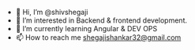 - 👋 Hi, I’m @shivshegaji
- 👀 I’m interested in Backend & frontend development.
- 🌱 I’m currently learning Angular & DEV OPS
- 📫 How to reach me shegajishankar32@gmail.com 


<!---
shivshegaji/shivshegaji is a ✨ special ✨ repository because its `README.md` (this file) appears on your GitHub profile.
You can click the Preview link to take a look at your changes.
--->
